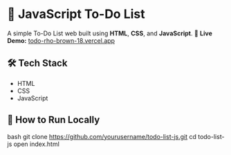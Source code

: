 # 📝 JavaScript To-Do List 

A simple To-Do List web  built using **HTML**, **CSS**, and **JavaScript**. 
🔗 **Live Demo:** [todo-rho-brown-18.vercel.app](https://todo-rho-brown-18.vercel.app/)

## 🛠️ Tech Stack

- HTML
- CSS
- JavaScript

## 🚀 How to Run Locally

bash
git clone https://github.com/yourusername/todo-list-js.git
cd todo-list-js
open index.html
